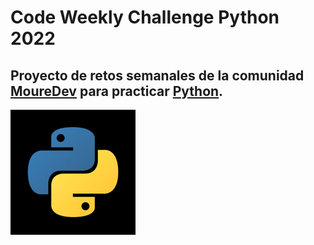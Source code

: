 # Code Weekly Challenge Python 2022
## Proyecto de retos semanales de la comunidad **[MoureDev](https://github.com/mouredev/Weekly-Challenge-2022-Swift)** para practicar [Python](https://github.com/python).

![](https://github.com/alexisnlh/alexisnlh/blob/main/Python-logo-black.png)
